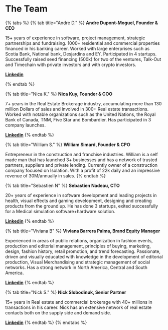 # The Team

{% tabs %}
{% tab title="Andre D." %}
**Andre Dupont-Moguel, Founder & CEO**

15+ years of experience in software, project management, strategic partnerships and fundraising. 1000+ residential and commercial properties financed in his banking career. Worked with large enterprises such as Scotia Bank, National bank, Desjardins and EY. Participated in 4 startups. Successfully raised seed financing (500k) for two of the ventures, Talk-Out and Timechain with private investors and with crypto investors.

[**Linkedin**](https://www.linkedin.com/in/andredupontmoguel/)


{% endtab %}

{% tab title="Nica K." %}
**Nica Kuy, Founder & COO**

7+ years in the Real Estate Brokerage industry, accumulating more than 130 million Dollars of sales and involved in 300+ Real estate transactions. Worked with notable organizations such as the United Nations, the Royal Bank of Canada, TNM, Five Star and Bombardier. Has participated in 3 company launches.

[**Linkedin**](https://www.linkedin.com/in/nicakuy/)
{% endtab %}

{% tab title="William S." %}
**William Simard, Founder & CPO**

Entrepreneur in the construction and franchise industries. William is a self made man that has launched 3+ businesses and has a network of trusted partners, suppliers and private lending. Currently owner of a construction company focused on Isolation. With a profit of 22k daily and an impressive revenue of 30M/annually in sales.
{% endtab %}

{% tab title="Sebastien N" %}
**Sebastien Nadeau, CTO**

20+ years of experience in software development and leading projects in health, visual effects and gaming development, designing and creating products from the ground up. He has done 3 startups, exited successfully for a Medical simulation software+hardware solution.

[**Linkedin**](https://www.linkedin.com/in/snadeau/)
{% endtab %}

{% tab title="Viviana B" %}
**Viviana Barrera Palma, Brand Equity Manager**

Experienced in areas of public relations, organization in fashion events, production and editorial management, principles of buying, marketing, design, fashion history, retail promotion, and trend forecasting. Passionate, driven and visually educated with knowledge in the development of editorial production, Visual Merchandising and strategic management of social networks. Has a strong network in North America, Central and South America.

[**Linkedin**](https://www.linkedin.com/in/viviana-barrera-palma-a51860102/)
{% endtab %}

{% tab title="Nick S." %}
**Nick Slobodinuk, Senior Partner**

15+ years in Real estate and commercial brokerage with 40+ millions in transactions in his career. Nick has an extensive network of real estate contacts both on the supply side and demand side.

[**Linkedin**](https://www.linkedin.com/in/nickslobodinuk/)
{% endtab %}
{% endtabs %}
